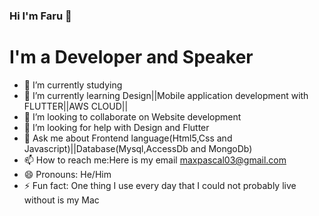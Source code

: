 ### Hi I'm Faru 👋
# I'm a Developer and Speaker




- 🔭 I’m currently studying 
- 🌱 I’m currently learning Design||Mobile application development with FLUTTER||AWS CLOUD||
- 👯 I’m looking to collaborate on Website development
- 🤔 I’m looking for help with Design and Flutter
- 💬 Ask me about Frontend language(Html5,Css and Javascript)||Database(Mysql,AccessDb and MongoDb)
- 📫 How to reach me:Here is my email maxpascal03@gmail.com 
- 😄 Pronouns: He/Him
- ⚡ Fun fact: One thing I use every day that I could not probably live without is my Mac
